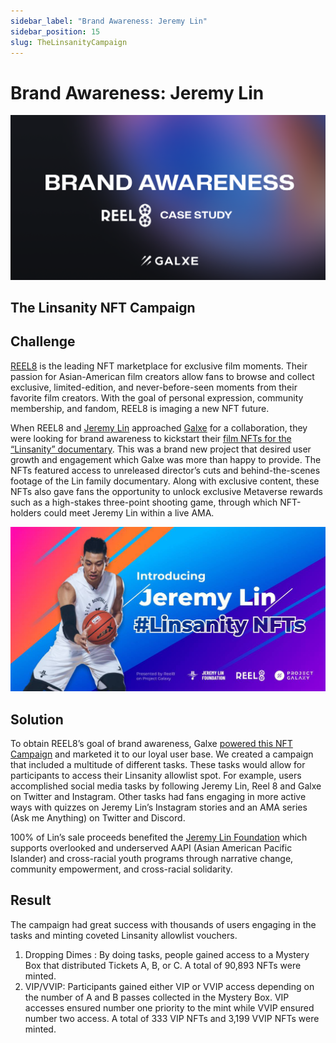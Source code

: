 ```yaml
---
sidebar_label: "Brand Awareness: Jeremy Lin"
sidebar_position: 15
slug: TheLinsanityCampaign
---
```

# Brand Awareness: Jeremy Lin

![](assets/reel8-case-study-banner.png)

## T﻿he Linsanity NFT Campaign

## Challenge

[REEL8](https://twitter.com/goreel8) is the leading NFT marketplace for exclusive film moments. Their passion for Asian-American film creators allow fans to browse and collect exclusive, limited-edition, and never-before-seen moments from their favorite film creators. With the goal of personal expression, community membership, and fandom, REEL8 is imaging a new NFT future.

When REEL8 and [Jeremy Lin](https://twitter.com/JLin7) approached [Galxe](https://twitter.com/GalxeHQ) for a collaboration, they were looking for brand awareness to kickstart their [film NFTs for the “Linsanity” documentary](https://blog.galxe.com/introducing-jeremy-lin-nfts-presented-by-reel8-on-project-galaxy-31cb37da7bb4). This was a brand new project that desired user growth and engagement which Galxe was more than happy to provide. The NFTs featured access to unreleased director’s cuts and behind-the-scenes footage of the Lin family documentary. Along with exclusive content, these NFTs also gave fans the opportunity to unlock exclusive Metaverse rewards such as a high-stakes three-point shooting game, through which NFT-holders could meet Jeremy Lin within a live AMA.

![](assets/untitled-31-.png)

## Solution

To obtain REEL8’s goal of brand awareness, Galxe [powered this NFT Campaign](https://galxe.com/Reel8/) and marketed it to our loyal user base. We created a campaign that included a multitude of different tasks. These tasks would allow for participants to access their Linsanity allowlist spot. For example, users accomplished social media tasks by following Jeremy Lin, Reel 8 and Galxe on Twitter and Instagram. Other tasks had fans engaging in more active ways with quizzes on Jeremy Lin’s Instagram stories and an AMA series (Ask me Anything) on Twitter and Discord.

100% of Lin’s sale proceeds benefited the [Jeremy Lin Foundation](https://twitter.com/jlinfoundation) which supports overlooked and underserved AAPI (Asian American Pacific Islander) and cross-racial youth programs through narrative change, community empowerment, and cross-racial solidarity.

## Result

The campaign had great success with thousands of users engaging in the tasks and minting coveted Linsanity allowlist vouchers.

1. Dropping Dimes : By doing tasks, people gained access to a Mystery Box that distributed Tickets A, B, or C. A total of 90,893 NFTs were minted.
2. VIP/VVIP: Participants gained either VIP or VVIP access depending on the number of A and B passes collected in the Mystery Box. VIP accesses ensured number one priority to the mint while VVIP ensured number two access. A total of 333 VIP NFTs and 3,199 VVIP NFTs were minted.